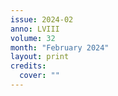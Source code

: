 ```yaml
---
issue: 2024-02
anno: LVIII
volume: 32
month: "February 2024"
layout: print
credits:
  cover: ""
---
```

